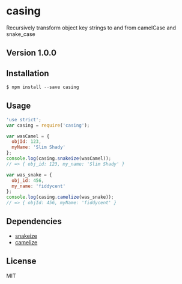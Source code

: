 # casing

Recursively transform object key strings to and from camelCase and snake_case

## Version 1.0.0

## Installation

```javascript
$ npm install --save casing
```

## Usage
```javascript
'use strict';
var casing = require('casing');

var wasCamel = {
  objId: 123,
  myName: 'Slim Shady'
};
console.log(casing.snakeize(wasCamel));
// => { obj_id: 123, my_name: 'Slim Shady' }

var was_snake = {
  obj_id: 456,
  my_name: 'fiddycent'
};
console.log(casing.camelize(was_snake));
// => { objId: 456, myName: 'fiddycent' }
```

## Dependencies
- [snakeize](https://www.npmjs.org/package/snakeize)
- [camelize](https://www.npmjs.org/package/camelize)

## License
MIT